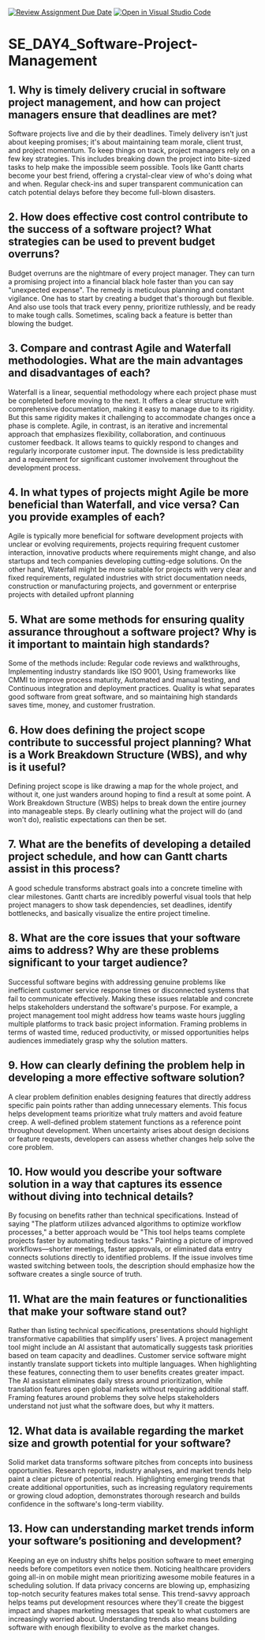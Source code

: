 [![Review Assignment Due Date](https://classroom.github.com/assets/deadline-readme-button-22041afd0340ce965d47ae6ef1cefeee28c7c493a6346c4f15d667ab976d596c.svg)](https://classroom.github.com/a/9pw6JKcu)
[![Open in Visual Studio Code](https://classroom.github.com/assets/open-in-vscode-2e0aaae1b6195c2367325f4f02e2d04e9abb55f0b24a779b69b11b9e10269abc.svg)](https://classroom.github.com/online_ide?assignment_repo_id=18541051&assignment_repo_type=AssignmentRepo)
# SE_DAY4_Software-Project-Management
## 1. Why is timely delivery crucial in software project management, and how can project managers ensure that deadlines are met?
Software projects live and die by their deadlines. Timely delivery isn't just about keeping promises; it's about maintaining team morale, client trust, and project momentum. To keep things on track, project managers rely on a few key strategies. This includes breaking down the project into bite-sized tasks to help make the impossible seem possible. Tools like Gantt charts become your best friend, offering a crystal-clear view of who's doing what and when. Regular check-ins and super transparent communication can catch potential delays before they become full-blown disasters.

## 2. How does effective cost control contribute to the success of a software project? What strategies can be used to prevent budget overruns?
Budget overruns are the nightmare of every project manager. They can turn a promising project into a financial black hole faster than you can say "unexpected expense". The remedy is meticulous planning and constant vigilance. One has to start by creating a budget that's thorough but flexible. And also use tools that track every penny, prioritize ruthlessly, and be ready to make tough calls. Sometimes, scaling back a feature is better than blowing the budget.

## 3. Compare and contrast Agile and Waterfall methodologies. What are the main advantages and disadvantages of each?
Waterfall is a linear, sequential methodology where each project phase must be completed before moving to the next. It offers a clear structure with comprehensive documentation, making it easy to manage due to its rigidity. But this same rigidity makes it challenging to accommodate changes once a phase is complete. Agile, in contrast, is an iterative and incremental approach that emphasizes flexibility, collaboration, and continuous customer feedback. It allows teams to quickly respond to changes and regularly incorporate customer input. The downside is less predictability and a requirement for significant customer involvement throughout the development process.

## 4. In what types of projects might Agile be more beneficial than Waterfall, and vice versa? Can you provide examples of each?
Agile is typically more beneficial for software development projects with unclear or evolving requirements, projects requiring frequent customer interaction, innovative products where requirements might change, and also startups and tech companies developing cutting-edge solutions. On the other hand, Waterfall might be more suitable for projects with very clear and fixed requirements, regulated industries with strict documentation needs, construction or manufacturing projects, and government or enterprise projects with detailed upfront planning

## 5. What are some methods for ensuring quality assurance throughout a software project? Why is it important to maintain high standards?
Some of the methods include: Regular code reviews and walkthroughs, Implementing industry standards like ISO 9001, Using frameworks like CMMI to improve process maturity, Automated and manual testing, and Continuous integration and deployment practices. Quality is what separates good software from great software, and so maintaining high standards saves time, money, and customer frustration.

## 6. How does defining the project scope contribute to successful project planning? What is a Work Breakdown Structure (WBS), and why is it useful?
Defining project scope is like drawing a map for the whole project, and without it, one just wanders around hoping to find a result at some point. A Work Breakdown Structure (WBS) helps to break down the entire journey into manageable steps. By clearly outlining what the project will do (and won't do), realistic expectations can then be set. 

## 7. What are the benefits of developing a detailed project schedule, and how can Gantt charts assist in this process?
A good schedule transforms abstract goals into a concrete timeline with clear milestones. Gantt charts are incredibly powerful visual tools that help project managers to show task dependencies, set deadlines, identify bottlenecks, and basically visualize the entire project timeline.

## 8. What are the core issues that your software aims to address? Why are these problems significant to your target audience?
Successful software begins with addressing genuine problems like inefficient customer service response times or disconnected systems that fail to communicate effectively. Making these issues relatable and concrete helps stakeholders understand the software's purpose. For example, a project management tool might address how teams waste hours juggling multiple platforms to track basic project information. Framing problems in terms of wasted time, reduced productivity, or missed opportunities helps audiences immediately grasp why the solution matters. 

## 9. How can clearly defining the problem help in developing a more effective software solution?
A clear problem definition enables designing features that directly address specific pain points rather than adding unnecessary elements. This focus helps development teams prioritize what truly matters and avoid feature creep. A well-defined problem statement functions as a reference point throughout development. When uncertainty arises about design decisions or feature requests, developers can assess whether changes help solve the core problem. 

## 10. How would you describe your software solution in a way that captures its essence without diving into technical details?
By focusing on benefits rather than technical specifications. Instead of saying "The platform utilizes advanced algorithms to optimize workflow processes," a better approach would be "This tool helps teams complete projects faster by automating tedious tasks." Painting a picture of improved workflows—shorter meetings, faster approvals, or eliminated data entry connects solutions directly to identified problems. If the issue involves time wasted switching between tools, the description should emphasize how the software creates a single source of truth. 

## 11. What are the main features or functionalities that make your software stand out?
Rather than listing technical specifications, presentations should highlight transformative capabilities that simplify users' lives. A project management tool might include an AI assistant that automatically suggests task priorities based on team capacity and deadlines. Customer service software might instantly translate support tickets into multiple languages. When highlighting these features, connecting them to user benefits creates greater impact. The AI assistant eliminates daily stress around prioritization, while translation features open global markets without requiring additional staff. Framing features around problems they solve helps stakeholders understand not just what the software does, but why it matters.

## 12. What data is available regarding the market size and growth potential for your software?
Solid market data transforms software pitches from concepts into business opportunities. Research reports, industry analyses, and market trends help paint a clear picture of potential reach. Highlighting emerging trends that create additional opportunities, such as increasing regulatory requirements or growing cloud adoption, demonstrates thorough research and builds confidence in the software's long-term viability.

## 13. How can understanding market trends inform your software’s positioning and development?
Keeping an eye on industry shifts helps position software to meet emerging needs before competitors even notice them. Noticing healthcare providers going all-in on mobile might mean prioritizing awesome mobile features in a scheduling solution. If data privacy concerns are blowing up, emphasizing top-notch security features makes total sense. This trend-savvy approach helps teams put development resources where they'll create the biggest impact and shapes marketing messages that speak to what customers are increasingly worried about. Understanding trends also means building software with enough flexibility to evolve as the market changes. 
